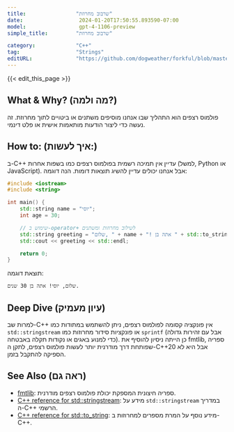 ```yaml
---
title:                "שרבוב מחרוזת"
date:                  2024-01-20T17:50:55.893590-07:00
model:                 gpt-4-1106-preview
simple_title:         "שרבוב מחרוזת"

category:             "C++"
tag:                  "Strings"
editURL:              "https://github.com/dogweather/forkful/blob/master/content/he/cpp/interpolating-a-string.md"
---
```


{{< edit_this_page >}}

## What & Why? (מה ולמה?)
פולמוס רצפים הוא התהליך שבו אנחנו מוסיפים משתנים או ביטויים לתוך מחרוזת. זה נעשה כדי ליצור הודעות מותאמות אישית או פלט דינמי.

## How to: (איך לעשות:)
ב-C++ עדיין אין תמיכה רשמית בפולמוס רצפים כמו בשפות אחרות (למשל, Python או JavaScript). אבל אנחנו יכולים עדיין להשיג תוצאות דומות. הנה דוגמה:

```C++
#include <iostream>
#include <string>

int main() {
    std::string name = "יוסי";
    int age = 30;

    // שימוש ב-operator+ לשילוב מחרוזות ומשתנים
    std::string greeting = "שלום, " + name + "! אתה בן " + std::to_string(age) + " שנים.";
    std::cout << greeting << std::endl;

    return 0;
}
```
תוצאת דוגמה:
```
שלום, יוסי! אתה בן 30 שנים.
```

## Deep Dive (עיון מעמיק)
למרות שב-C++ אין פונקציה קסומה לפולמוס רצפים, ניתן להשתמש במתודות כמו `std::stringstream` או פונקציות סידור מחרוזות כמו `sprintf` (אבל עם זהירות גדולה כדי למנוע באגים או נקודות תקלה באבטחה). כן הייתה ניסיון להוסיף את fmtlib, ספריה שפותחת דרך מודרנית יותר לעשות פולמוס רצפים, לתקן ה-C++20 אבל היא לא הספיקה להתקבל בזמן.

## See Also (ראה גם)
- [fmtlib](https://github.com/fmtlib/fmt): ספריה חיצונית המספקת יכולת פולמוס רצפים מודרנית.
- [C++ reference for std::stringstream](https://en.cppreference.com/w/cpp/io/basic_stringstream): מידע על `std::stringstream` במדריך ה-C++ הרשמי.
- [C++ reference for std::to_string](https://en.cppreference.com/w/cpp/string/basic_string/to_string): מידע נוסף על המרת מספרים למחרוזות ב-C++.
